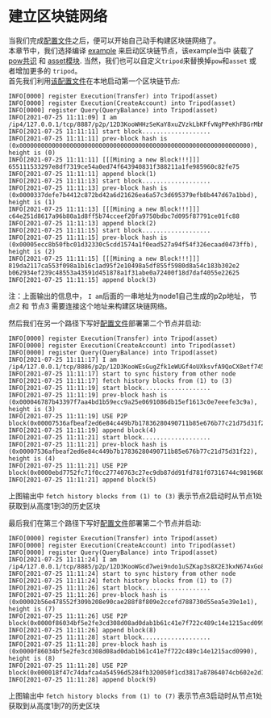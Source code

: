 # 建立区块链网络 
当我们完成[配置文件](5.0dev.md)之后，便可以开始自己动手构建区块链网络了。   
本章节中，我们选择编译 [example](https://github.com/yu-org/yu/tree/master/example/master) 来启动区块链节点，该example当中
装载了 [pow共识](https://github.com/yu-org/yu/tree/master/apps/pow) 和 [asset模块](https://github.com/yu-org/yu/tree/master/apps/asset).
当然，我们也可以自定义`tripod`来替换掉`pow`和`asset` 或者增加更多的 `tripod`。    
首先我们利用[该配置文件](5.5.1节点1.md)在本地启动第一个区块链节点: 
```shell script
INFO[0000] register Execution(Transfer) into Tripod(asset)
INFO[0000] register Execution(CreateAccount) into Tripod(asset)
INFO[0000] register Query(QueryBalance) into Tripod(asset)
INFO[2021-07-25 11:11:09] I am /ip4/127.0.0.1/tcp/8887/p2p/12D3KooWHHzSeKaY8xuZVzkLbKFfvNgPPeKhFBGrMbNzbm5akpqu
INFO[2021-07-25 11:11:11] start block...................
INFO[2021-07-25 11:11:11] prev-block hash is (0x0000000000000000000000000000000000000000000000000000000000000000), height is (0)
INFO[2021-07-25 11:11:11] [[[Mining a new Block!!!]]]
655111533297e8df7319ce54a0ed74f643940831f388211a1fe985960c82fe75
INFO[2021-07-25 11:11:11] append block(1)
INFO[2021-07-25 11:11:13] start block...................
INFO[2021-07-25 11:11:13] prev-block hash is (0x0000337defe7b4412c872bd42a6d21626ea6a57c3d695379efb8b447d67a1bbd), height is (1)
INFO[2021-07-25 11:11:13] [[[Mining a new Block!!!]]]
c64e251d8617a96b80a1d8ff5b74cceef20fa9750bdbc7d095f87791ce01fc88
INFO[2021-07-25 11:11:13] append block(2)
INFO[2021-07-25 11:11:15] start block...................
INFO[2021-07-25 11:11:15] prev-block hash is (0x00005ecc8b50fbc01d32330c5cdd1574a1f0ead527a94f54f326ecaad0473ffb), height is (2)
INFO[2021-07-25 11:11:15] [[[Mining a new Block!!!]]]
819da2117ca553f098a1b16c1ad95f2e10498a5df855f5980d8a54c183b302e2
b062934ef239c48553a43591d451878a1f31abe0a72400f18d7daf4055e22625
INFO[2021-07-25 11:11:15] append block(3)
```  
注：上面输出的信息中， `I am`后面的一串地址为node1自己生成的p2p地址， 节点2 和 节点3 需要连接这个地址来构建区块链网络。  

   
然后我们在另一个路径下写好[配置文件](5.5.2节点2.md)部署第二个节点并启动:
```shell script
INFO[0000] register Execution(Transfer) into Tripod(asset)
INFO[0000] register Execution(CreateAccount) into Tripod(asset)
INFO[0000] register Query(QueryBalance) into Tripod(asset)
INFO[2021-07-25 11:11:17] I am /ip4/127.0.0.1/tcp/8886/p2p/12D3KooWEsGugZfk1eWUGf4oUXksvfA9QoCX8etf745SVEyiZFXQ
INFO[2021-07-25 11:11:17] start to sync history from other node
INFO[2021-07-25 11:11:17] fetch history blocks from (1) to (3)
INFO[2021-07-25 11:11:19] start block...................
INFO[2021-07-25 11:11:19] prev-block hash is (0x000046787b43397f7aa4bd1b59ecc9a25e0691086db15ef1613c0e7eeefe3c9a), height is (3)
INFO[2021-07-25 11:11:19] USE P2P block(0x00007536afbeaf2ed6e84c449b7b17836280490711b85e676b77c21d75d31f22)
INFO[2021-07-25 11:11:19] append block(4)
INFO[2021-07-25 11:11:21] start block...................
INFO[2021-07-25 11:11:21] prev-block hash is (0x00007536afbeaf2ed6e84c449b7b17836280490711b85e676b77c21d75d31f22), height is (4)
INFO[2021-07-25 11:11:21] USE P2P block(0x0000ebd7752fc71f0cc27740763c27ec9db87dd91fd781f07316744c98196806)
INFO[2021-07-25 11:11:21] append block(5)
```
上图输出中 `fetch history blocks from (1) to (3)` 表示节点2启动时从节点1处获取到从高度1到3的历史区块

最后我们在第三个路径下写好[配置文件](5.5.3节点3.md)部署第二个节点并启动:
```shell script
INFO[0000] register Execution(Transfer) into Tripod(asset)
INFO[0000] register Execution(CreateAccount) into Tripod(asset)
INFO[0000] register Query(QueryBalance) into Tripod(asset)
INFO[2021-07-25 11:11:24] I am /ip4/127.0.0.1/tcp/8885/p2p/12D3KooWGcd7wei9ndo1uSZKap3s8X2E3kxN674xGo8prJUBSezD
INFO[2021-07-25 11:11:24] start to sync history from other node
INFO[2021-07-25 11:11:24] fetch history blocks from (1) to (7)
INFO[2021-07-25 11:11:26] start block...................
INFO[2021-07-25 11:11:26] prev-block hash is (0x00002b56e478552f309b208e90cae288f8f809e2ccefd788730d55ea5e39e1e1), height is (7)
INFO[2021-07-25 11:11:26] USE P2P block(0x0000f86034bf5e2fe3cd308d08ad0dab1b61c41e7f722c489c14e1215acd0990)
INFO[2021-07-25 11:11:26] append block(8)
INFO[2021-07-25 11:11:28] start block...................
INFO[2021-07-25 11:11:28] prev-block hash is (0x0000f86034bf5e2fe3cd308d08ad0dab1b61c41e7f722c489c14e1215acd0990), height is (8)
INFO[2021-07-25 11:11:28] USE P2P block(0x000018f47c74dafca4a54596d5284fb320050f1cd3817a87864074cb602e2d15)
INFO[2021-07-25 11:11:28] append block(9)
``` 
上图输出中 `fetch history blocks from (1) to (7)` 表示节点3启动时从节点1处获取到从高度1到7的历史区块